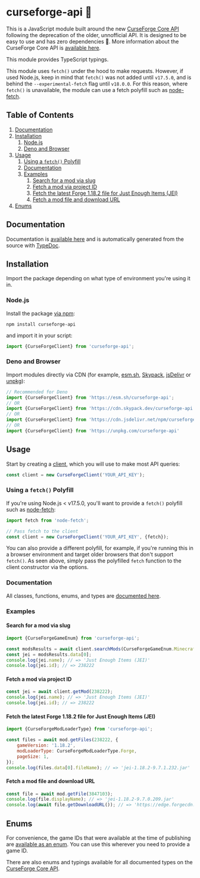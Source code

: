 <!-- omit in toc -->
# curseforge-api 🚀
This is a JavaScript module built around the new [CurseForge Core API](https://docs.curseforge.com/#accessing-the-service) following the deprecation of the older, unnofficial API. It is designed to be easy to use and has zero dependencies 🙌. More information about the CurseForge Core API is [available here](https://docs.curseforge.com/).

This module provides TypeScript typings.

This module uses `fetch()` under the hood to make requests. However, if used Node.js, keep in mind that `fetch()` was not added until `v17.5.0`, and is behind the `--experimental-fetch` flag until `v18.0.0`. For this reason, where `fetch()` is unavailable, the module can use a fetch polyfill such as [node-fetch](https://www.npmjs.com/package/node-fetch).

<!-- omit in toc -->
## Table of Contents
1. [Documentation](#documentation)
2. [Installation](#installation)
	1. [Node.js](#nodejs)
	2. [Deno and Browser](#deno-and-browser)
3. [Usage](#usage)
	1. [Using a `fetch()` Polyfill](#using-a-fetch-polyfill)
	2. [Documentation](#documentation-1)
	3. [Examples](#examples)
		1. [Search for a mod via slug](#search-for-a-mod-via-slug)
		2. [Fetch a mod via project ID](#fetch-a-mod-via-project-id)
		3. [Fetch the latest Forge 1.18.2 file for Just Enough Items (JEI)](#fetch-the-latest-forge-1182-file-for-just-enough-items-jei)
		4. [Fetch a mod file and download URL](#fetch-a-mod-file-and-download-url)
4. [Enums](#enums)

## Documentation
Documentation is [available here](https://minimusubi.github.io/curseforge-api/) and is automatically generated from the source with [TypeDoc](https://typedoc.org/).

## Installation
Import the package depending on what type of environment you're using it in.

### Node.js
Install the package [via npm](https://www.npmjs.com/package/curseforge-api):
```
npm install curseforge-api
```

and import it in your script:
```js
import {CurseForgeClient} from 'curseforge-api';
```

### Deno and Browser
Import modules directly via CDN (for example, [esm.sh](https://esm.sh/), [Skypack](https://www.skypack.dev/), [jsDelivr](https://www.jsdelivr.com/) or [unpkg](https://www.unpkg.com/)):
```js
// Recommended for Deno
import {CurseForgeClient} from 'https://esm.sh/curseforge-api';
// OR
import {CurseForgeClient} from 'https://cdn.skypack.dev/curseforge-api';
// OR
import {CurseForgeClient} from 'https://cdn.jsdelivr.net/npm/curseforge-api';
// OR
import {CurseForgeClient} from 'https://unpkg.com/curseforge-api'
```

## Usage
Start by creating a [client](https://minimusubi.github.io/curseforge-api/classes/CurseForgeClient.html), which you will use to make most API queries:
```js
const client = new CurseForgeClient('YOUR_API_KEY');
```

### Using a `fetch()` Polyfill
If you're using Node.js < v17.5.0, you'll want to provide a `fetch()` polyfill such as [node-fetch](https://www.npmjs.com/package/node-fetch):
```js
import fetch from 'node-fetch';

// Pass fetch to the client
const client = new CurseForgeClient('YOUR_API_KEY', {fetch});
```

You can also provide a different polyfill, for example, if you're running this in a browser environment and target older browsers that don't support `fetch()`. As seen above, simply pass the polyfilled `fetch` function to the client constructor via the options.

### Documentation
All classes, functions, enums, and types are [documented here](https://minimusubi.github.io/curseforge-api/).

### Examples
#### Search for a mod via slug
```js
import {CurseForgeGameEnum} from 'curseforge-api';

const modsResults = await client.searchMods(CurseForgeGameEnum.Minecraft, {slug: 'jei'});
const jei = modsResults.data[0];
console.log(jei.name); // => 'Just Enough Items (JEI)'
console.log(jei.id); // => 238222
```

#### Fetch a mod via project ID
```js
const jei = await client.getMod(238222);
console.log(jei.name); // => 'Just Enough Items (JEI)'
console.log(jei.id); // => 238222
```

#### Fetch the latest Forge 1.18.2 file for Just Enough Items (JEI)
```js
import {CurseForgeModLoaderType} from 'curseforge-api';

const files = await mod.getFiles(238222, {
	gameVersion: '1.18.2',
	modLoaderType: CurseForgeModLoaderType.Forge,
	pageSize: 1,
});
console.log(files.data[0].fileName); // => 'jei-1.18.2-9.7.1.232.jar'
```

#### Fetch a mod file and download URL
```js
const file = await mod.getFile(3847103);
console.log(file.displayName); // => 'jei-1.18.2-9.7.0.209.jar'
console.log(await file.getDownloadURL()); // => 'https://edge.forgecdn.net/files/3847/103/jei-1.18.2-9.7.0.209.jar'
```

## Enums
For convenience, the game IDs that were available at the time of publishing are [available as an enum](https://minimusubi.github.io/curseforge-api/enums/CurseForgeGameEnum.html). You can use this wherever you need to provide a game ID.

There are also enums and typings available for all documented types on the [CurseForge Core API](https://docs.curseforge.com/#schemas).
